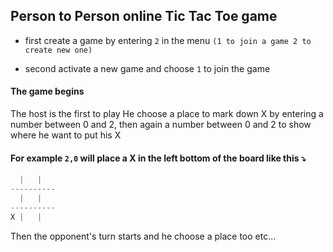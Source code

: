 Person to Person online Tic Tac Toe game
----------------------------------------------------------------
- first create a game by entering `2` in the menu `(1 to join a game 2 to create new one)`

- second activate a new game and choose `1` to join the game 
#### The game begins
The host is the first to play
He choose a place to mark down X by entering a number between 0 and 2, then again a number between 0 and 2 to show where he want to put his X
#### For example `2,0` will place a X in the left bottom of the board like this ⤵
```py
  |   |  
----------
  |   |  
----------
X |   |
```
Then the opponent's turn starts and he choose a place too etc...
